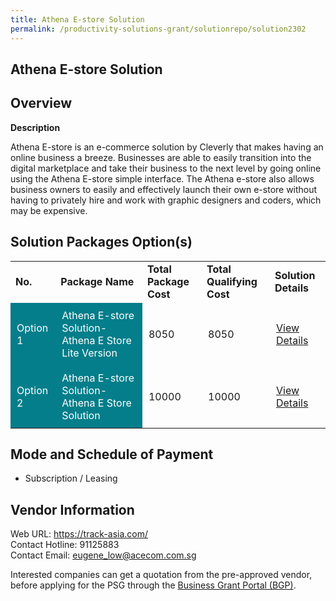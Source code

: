```yaml
---
title: Athena E-store Solution
permalink: /productivity-solutions-grant/solutionrepo/solution2302
---
```


## Athena E-store Solution

## Overview

**Description**

Athena E-store is an e-commerce solution by Cleverly that makes having an online business a breeze. Businesses are able to easily transition into the digital marketplace and take their business to the next level by going online using the Athena E-store simple interface. The Athena e-store also allows business owners to easily and effectively launch their own e-store without having to privately hire and work with graphic designers and coders, which may be expensive.

## Solution Packages Option(s)

<table>
<tr>
<td><b>No.</b></td>
<td><b>Package Name</b></td>
<td><b>Total Package Cost</b></td>
<td><b>Total Qualifying Cost</b></td>
<td><b>Solution Details</b></td>
</tr>
<tr>
<td style='padding: 10px; background-color: #037E8A; color: #FFFFFF;'>Option 1</td>
<td style='padding: 10px; background-color: #037E8A; color: #FFFFFF;'>Athena E-store Solution-Athena E Store Lite Version</td>
<td style='padding: 10px;'>8050</td>
<td style='padding: 10px;'>8050</td>
<td style='padding: 10px;'><a href='https://www.gobusiness.gov.sg/images/psg/Cleverly_20210095_Desensitised_Annex_3_Part_1.pdf' target='_blank'>View Details</a></td>
</tr>
<tr>
<td style='padding: 10px; background-color: #037E8A; color: #FFFFFF;'>Option 2</td>
<td style='padding: 10px; background-color: #037E8A; color: #FFFFFF;'>Athena E-store Solution-Athena E Store Solution</td>
<td style='padding: 10px;'>10000</td>
<td style='padding: 10px;'>10000</td>
<td style='padding: 10px;'><a href='https://www.gobusiness.gov.sg/images/psg/Cleverly_20210095_Desensitised_Annex_3_Part_2.pdf' target='_blank'>View Details</a></td>
</tr>
</table>

## Mode and Schedule of Payment

 - Subscription / Leasing

## Vendor Information

 Web URL: https://track-asia.com/ <br>Contact Hotline: 91125883 <br>Contact Email: eugene_low@acecom.com.sg <br>

Interested companies can get a quotation from the pre-approved vendor, before applying for the PSG through the <a href='https://www.businessgrants.gov.sg/' target='_blank' rel='noopener'>Business Grant Portal (BGP)</a>.

<script src="/jquery/resize-tables.js"></script>

